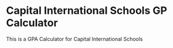 # Capital International Schools GP Calculator
This is a GPA Calculator for Capital International Schools
